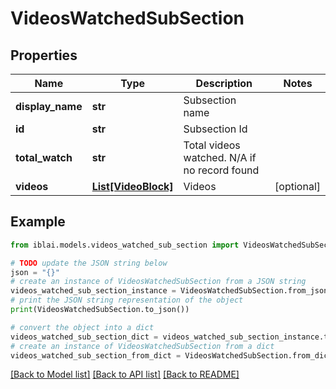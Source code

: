 # VideosWatchedSubSection


## Properties

Name | Type | Description | Notes
------------ | ------------- | ------------- | -------------
**display_name** | **str** | Subsection name | 
**id** | **str** | Subsection Id | 
**total_watch** | **str** | Total videos watched. N/A if no record found | 
**videos** | [**List[VideoBlock]**](VideoBlock.md) | Videos | [optional] 

## Example

```python
from iblai.models.videos_watched_sub_section import VideosWatchedSubSection

# TODO update the JSON string below
json = "{}"
# create an instance of VideosWatchedSubSection from a JSON string
videos_watched_sub_section_instance = VideosWatchedSubSection.from_json(json)
# print the JSON string representation of the object
print(VideosWatchedSubSection.to_json())

# convert the object into a dict
videos_watched_sub_section_dict = videos_watched_sub_section_instance.to_dict()
# create an instance of VideosWatchedSubSection from a dict
videos_watched_sub_section_from_dict = VideosWatchedSubSection.from_dict(videos_watched_sub_section_dict)
```
[[Back to Model list]](../README.md#documentation-for-models) [[Back to API list]](../README.md#documentation-for-api-endpoints) [[Back to README]](../README.md)


